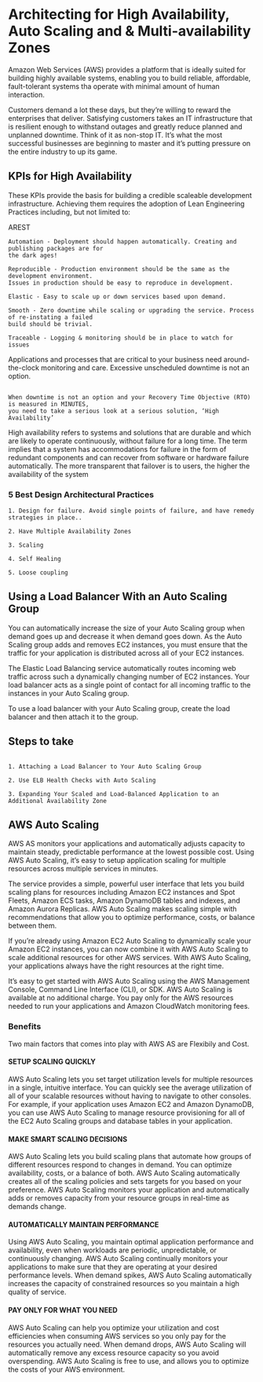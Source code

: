 

# Architecting for High Availability, Auto Scaling and  & Multi-availability Zones

Amazon Web Services (AWS) provides a platform that is ideally suited for building highly available systems, enabling you to build reliable, affordable, fault-tolerant systems tha operate with minimal amount of human interaction.


Customers demand a lot these days, but they’re willing to reward the enterprises that deliver. Satisfying customers takes an IT infrastructure that is resilient enough to withstand outages and greatly reduce planned and unplanned downtime. Think of it as non-stop IT. It’s what the most successful businesses are beginning to master and it’s putting pressure on the entire industry to up its game.
 
 ## KPIs for High Availability
 
These KPIs provide the basis for building a credible scaleable development infrastructure. Achieving them requires the adoption of Lean Engineering Practices including, but not limited to:
 
 AREST
 
 ```
Automation - Deployment should happen automatically. Creating and publishing packages are for 
the dark ages!

Reproducible - Production environment should be the same as the development environment. 
Issues in production should be easy to reproduce in development. 

Elastic - Easy to scale up or down services based upon demand.

Smooth - Zero downtime while scaling or upgrading the service. Process of re-instating a failed
build should be trivial.

Traceable - Logging & monitoring should be in place to watch for issues
```

Applications and processes that are critical to your business need around-the-clock monitoring and care. Excessive unscheduled downtime is not an option. 

```

When downtime is not an option and your Recovery Time Objective (RTO) is measured in MINUTES,
you need to take a serious look at a serious solution, ‘High Availability’

```

High availability refers to systems and solutions that are durable and which are likely to operate continuously, without failure for a long time. The term implies that a system has accommodations for failure in the form of redundant components and can recover from software or hardware failure automatically. The more transparent that failover is to users, the higher the availability of the system

### 5 Best Design Architectural Practices 

```
1. Design for failure. Avoid single points of failure, and have remedy strategies in place..

2. Have Multiple Availability Zones

3. Scaling

4. Self Healing 

5. Loose coupling

```

## Using a Load Balancer With an Auto Scaling Group

You can automatically increase the size of your Auto Scaling group when demand goes up and decrease it when demand goes down. As the Auto Scaling group adds and removes EC2 instances, you must ensure that the traffic for your application is distributed across all of your EC2 instances. 

The Elastic Load Balancing service automatically routes incoming web traffic across such a dynamically changing number of EC2 instances. Your load balancer acts as a single point of contact for all incoming traffic to the instances in your Auto Scaling group. 

To use a load balancer with your Auto Scaling group, create the load balancer and then attach it to the group.

## Steps to take

```

1. Attaching a Load Balancer to Your Auto Scaling Group

2. Use ELB Health Checks with Auto Scaling

3. Expanding Your Scaled and Load-Balanced Application to an Additional Availability Zone

```

## AWS Auto Scaling 

AWS AS monitors your applications and automatically adjusts capacity to maintain steady, predictable performance at the lowest possible cost. Using AWS Auto Scaling, it’s easy to setup application scaling for multiple resources across multiple services in minutes.

The service provides a simple, powerful user interface that lets you build scaling plans for resources including Amazon EC2 instances and Spot Fleets, Amazon ECS tasks, Amazon DynamoDB tables and indexes, and Amazon Aurora Replicas. AWS Auto Scaling makes scaling simple with recommendations that allow you to optimize performance, costs, or balance between them. 

If you’re already using Amazon EC2 Auto Scaling to dynamically scale your Amazon EC2 instances, you can now combine it with AWS Auto Scaling to scale additional resources for other AWS services. With AWS Auto Scaling, your applications always have the right resources at the right time.

It’s easy to get started with AWS Auto Scaling using the AWS Management Console, Command Line Interface (CLI), or SDK. AWS Auto Scaling is available at no additional charge. You pay only for the AWS resources needed to run your applications and Amazon CloudWatch monitoring fees.

### Benefits

Two main factors that comes into play with AWS AS are Flexibily and Cost.

#### SETUP SCALING QUICKLY

AWS Auto Scaling lets you set target utilization levels for multiple resources in a single, intuitive interface. You can quickly see the average utilization of all of your scalable resources without having to navigate to other consoles. For example, if your application uses Amazon EC2 and Amazon DynamoDB, you can use AWS Auto Scaling to manage resource provisioning for all of the EC2 Auto Scaling groups and database tables in your application.


#### MAKE SMART SCALING DECISIONS

AWS Auto Scaling lets you build scaling plans that automate how groups of different resources respond to changes in demand. You can optimize availability, costs, or a balance of both. AWS Auto Scaling automatically creates all of the scaling policies and sets targets for you based on your preference. AWS Auto Scaling monitors your application and automatically adds or removes capacity from your resource groups in real-time as demands change.


#### AUTOMATICALLY MAINTAIN PERFORMANCE

Using AWS Auto Scaling, you maintain optimal application performance and availability, even when workloads are periodic, unpredictable, or continuously changing. AWS Auto Scaling continually monitors your applications to make sure that they are operating at your desired performance levels. When demand spikes, AWS Auto Scaling automatically increases the capacity of constrained resources so you maintain a high quality of service.



#### PAY ONLY FOR WHAT YOU NEED

AWS Auto Scaling can help you optimize your utilization and cost efficiencies when consuming AWS services so you only pay for the resources you actually need. When demand drops, AWS Auto Scaling will automatically remove any excess resource capacity so you avoid overspending. AWS Auto Scaling is free to use, and allows you to optimize the costs of your AWS environment.
